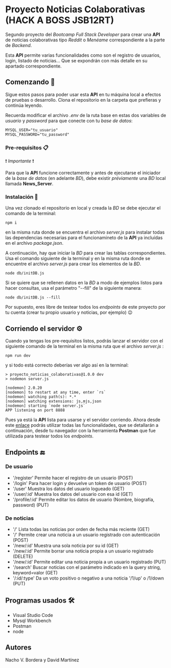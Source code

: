 # Proyecto Noticias Colaborativas (HACK A BOSS JSB12RT)

Segundo proyecto del _Bootcamp Full Stack Developer_ para crear una **API** de noticias colaborativas tipo _Reddit_ o _Menéame_ correspondiente a la parte de _Backend_.

Esta **API** permite varias funcionalidades como son el registro de usuarios, login, listado de noticias... Que se expondrán con más detalle en su apartado correspondiente.

## Comenzando 🚀

Sigue estos pasos para poder usar esta **API** en tu máquina local a efectos de pruebas o desarrollo. Clona el repositorio en la carpeta que prefieras y continúa leyendo.

Recuerda modificar el archivo _.env_ de la ruta base en estas dos variables de _usuario_ y _password_ para que conecte con tu _base de datos_:

```
MYSQL_USER="tu_usuario"
MYSQL_PASSWORD="tu_password"
```

### Pre-requisitos 📋

❗ _Importante_ ❗

Para que la **API** funcione correctamente y antes de ejecutarse el iniciador de la _base de datos_ (en adelante _BD_), debe existir _préviamente_ una _BD_ local llamada **News_Server**.

### Instalación 🔧

Una vez clonado el repositorio en local y creada la _BD_ se debe ejecutar el comando de la terminal:

```
npm i
```

en la misma ruta donde se encuentra el archivo _server.js_ para instalar todas las dependencias necesarias para el funcionamineto de la **API** ya incluídas en el archivo _package.json_.

A continuación, hay que iniciar la _BD_ para crear las tablas correspondientes. Usa el comando siguiente de la terminal y en la misma ruta donde se encuentre el archivo _server.js_ para crear los elementos de la _BD_.

```
node db/initDB.js
```

Si se quiere que se rellenen datos en la _BD_ a modo de ejemplos listos para hacer consultas, usa el parámetro "--fill" de la siguiente manera:

```
node db/initDB.js --fill
```

Por supuesto, eres libre de testear todos los _endpoints_ de este proyecto por tu cuenta (crear tu propio usuario y noticias, por ejemplo) 😉

## Corriendo el servidor ⚙️

Cuando ya tengas los pre-requisitos listos, podrás lanzar el servidor con el siguiente comando de la terminal en la misma ruta que el archivo _server.js_ :

```
npm run dev
```

y si todo está correcto deberías ver algo así en la terminal:

```
> proyecto_noticias_colaborativas@1.0.0 dev
> nodemon server.js

[nodemon] 2.0.20
[nodemon] to restart at any time, enter `rs`
[nodemon] watching path(s): *.*
[nodemon] watching extensions: js,mjs,json
[nodemon] starting `node server.js`
APP listening on port 8888
```

Pues ya está la **API** lista para usarse y el servidor corriendo.
Ahora desde este [enlace](https://lively-escape-602067.postman.co/workspace/ProyectoNews~80820a40-7334-4843-8458-e13eda568925/collection/24930100-a6e1b07c-1d40-4152-9308-0fb89d1abaff?action=share&creator=24930100) podrás utilizar todas las funcionalidades, que se detallarán a continuación, desde tu navegador con la herramienta **Postman** que fue utilizada para testear todos los _endpoints_.

## Endpoints 🔚

### De usuario

- '/register' Permite hacer el registro de un usuario (POST)
- '/login' Para hacer login y devuelve un token de usuario (POST)
- '/user' Muestra los datos del usuario logueado (GET)
- '/user/:id' Muestra los datos del usuario con esa id (GET)
- '/profile/:id' Permite editar los datos de usuario (Nombre, biografía, password) (PUT)

### De noticias

- '/' Lista todas las noticias por orden de fecha más reciente (GET)
- '/' Permite crear una noticia a un usuario registrado con autenticación (POST)
- '/new/:id' Muestra una sola noticia por su id (GET)
- '/new/:id' Permite borrar una noticia propia a un usuario registrado (DELETE)
- '/new/:id' Permite editar una noticia propia a un usuario registrado (PUT)
- '/search' Buscar noticias con el parámetro indicado en la query string, keyword=valor (GET)
- '/:id/:type' Da un voto positivo o negativo a una noticia '/1/up' o /1/down (PUT)

## Programas usados 🛠️

- Visual Studio Code
- Mysql Workbench
- Postman
- node

## Autores

Nacho V. Bordera y David Martínez
